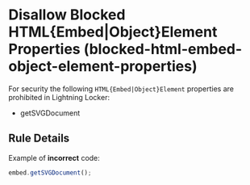 # Disallow Blocked HTML{Embed|Object}Element Properties (blocked-html-embed-object-element-properties)

For security the following `HTML{Embed|Object}Element` properties are prohibited
in Lightning Locker:
-   getSVGDocument

## Rule Details

Example of **incorrect** code:

```js
embed.getSVGDocument();
```
